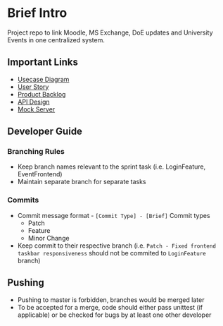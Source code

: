 # Brief Intro

Project repo to link Moodle, MS Exchange, DoE updates and University Events in one centralized system.

## Important Links

- [Usecase Diagram](https://drive.google.com/file/d/1nr23I5055SIXLq0PMvGGDPZAzz01xiW4/view?usp=sharing)
- [User Story](https://docs.google.com/spreadsheets/d/12BQN_QRp9IU6oKfjrk3xJsV7YisZib4y3s285RwqUo4/edit?usp=sharing)
- [Product Backlog](https://docs.google.com/document/d/1eF4ok6R33ai33qpmHXXPxxG4ZWCH8k8phtmZDnNVtxg/edit?usp=sharing)
- [API Design](https://app.swaggerhub.com/apis/Timetable2/timetable/1.0.0)
- [Mock Server](https://www.postman.com/orange-astronaut-888988/workspace/timetable-api/collection/21222264-0d7b6da3-1e13-4bd9-af09-11720e694a00?ctx=documentation)

## Developer Guide

### Branching Rules
- Keep branch names relevant to the sprint task (i.e. LoginFeature, EventFrontend)
- Maintain separate branch for separate tasks

### Commits
- Commit message format - `[Commit Type] - [Brief]`
    Commit types
    - Patch
    - Feature
    - Minor Change
- Keep commit to their respective branch (i.e. `Patch - Fixed frontend taskbar responsiveness` should not be commited to `LoginFeature` branch)

## Pushing
- Pushing to master is forbidden, branches would be merged later
- To be accepted for a merge, code should either pass unittest (if applicable) or be checked for bugs by at least one other developer